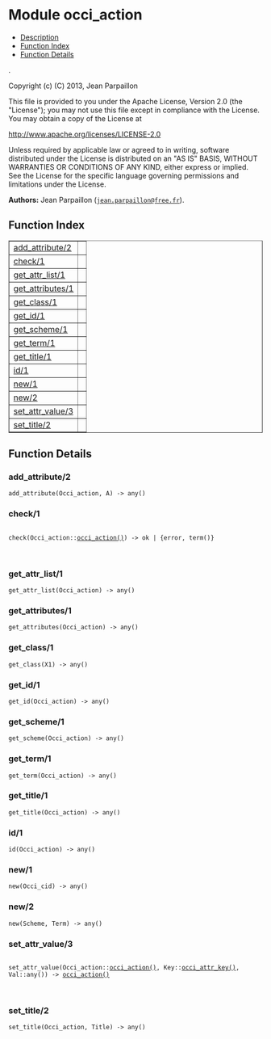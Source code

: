 

# Module occi_action #
* [Description](#description)
* [Function Index](#index)
* [Function Details](#functions)

.

Copyright (c) (C) 2013, Jean Parpaillon

This file is provided to you under the Apache License,
Version 2.0 (the "License"); you may not use this file
except in compliance with the License.  You may obtain
a copy of the License at

http://www.apache.org/licenses/LICENSE-2.0

Unless required by applicable law or agreed to in writing,
software distributed under the License is distributed on an
"AS IS" BASIS, WITHOUT WARRANTIES OR CONDITIONS OF ANY
KIND, either express or implied.  See the License for the
specific language governing permissions and limitations
under the License.

__Authors:__ Jean Parpaillon ([`jean.parpaillon@free.fr`](mailto:jean.parpaillon@free.fr)).

<a name="index"></a>

## Function Index ##


<table width="100%" border="1" cellspacing="0" cellpadding="2" summary="function index"><tr><td valign="top"><a href="#add_attribute-2">add_attribute/2</a></td><td></td></tr><tr><td valign="top"><a href="#check-1">check/1</a></td><td></td></tr><tr><td valign="top"><a href="#get_attr_list-1">get_attr_list/1</a></td><td></td></tr><tr><td valign="top"><a href="#get_attributes-1">get_attributes/1</a></td><td></td></tr><tr><td valign="top"><a href="#get_class-1">get_class/1</a></td><td></td></tr><tr><td valign="top"><a href="#get_id-1">get_id/1</a></td><td></td></tr><tr><td valign="top"><a href="#get_scheme-1">get_scheme/1</a></td><td></td></tr><tr><td valign="top"><a href="#get_term-1">get_term/1</a></td><td></td></tr><tr><td valign="top"><a href="#get_title-1">get_title/1</a></td><td></td></tr><tr><td valign="top"><a href="#id-1">id/1</a></td><td></td></tr><tr><td valign="top"><a href="#new-1">new/1</a></td><td></td></tr><tr><td valign="top"><a href="#new-2">new/2</a></td><td></td></tr><tr><td valign="top"><a href="#set_attr_value-3">set_attr_value/3</a></td><td></td></tr><tr><td valign="top"><a href="#set_title-2">set_title/2</a></td><td></td></tr></table>


<a name="functions"></a>

## Function Details ##

<a name="add_attribute-2"></a>

### add_attribute/2 ###

`add_attribute(Occi_action, A) -> any()`

<a name="check-1"></a>

### check/1 ###

<pre><code>
check(Occi_action::<a href="#type-occi_action">occi_action()</a>) -&gt; ok | {error, term()}
</code></pre>
<br />

<a name="get_attr_list-1"></a>

### get_attr_list/1 ###

`get_attr_list(Occi_action) -> any()`

<a name="get_attributes-1"></a>

### get_attributes/1 ###

`get_attributes(Occi_action) -> any()`

<a name="get_class-1"></a>

### get_class/1 ###

`get_class(X1) -> any()`

<a name="get_id-1"></a>

### get_id/1 ###

`get_id(Occi_action) -> any()`

<a name="get_scheme-1"></a>

### get_scheme/1 ###

`get_scheme(Occi_action) -> any()`

<a name="get_term-1"></a>

### get_term/1 ###

`get_term(Occi_action) -> any()`

<a name="get_title-1"></a>

### get_title/1 ###

`get_title(Occi_action) -> any()`

<a name="id-1"></a>

### id/1 ###

`id(Occi_action) -> any()`

<a name="new-1"></a>

### new/1 ###

`new(Occi_cid) -> any()`

<a name="new-2"></a>

### new/2 ###

`new(Scheme, Term) -> any()`

<a name="set_attr_value-3"></a>

### set_attr_value/3 ###

<pre><code>
set_attr_value(Occi_action::<a href="#type-occi_action">occi_action()</a>, Key::<a href="#type-occi_attr_key">occi_attr_key()</a>, Val::any()) -&gt; <a href="#type-occi_action">occi_action()</a>
</code></pre>
<br />

<a name="set_title-2"></a>

### set_title/2 ###

`set_title(Occi_action, Title) -> any()`

